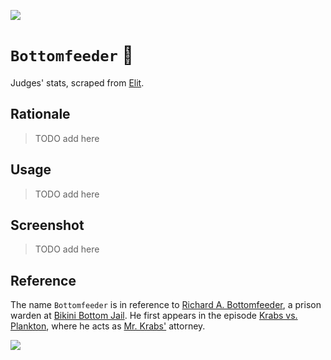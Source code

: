 [![](https://img.shields.io/badge/bottomfeeder_1.0-build-orange)](https://github.com/gongahkia/bottomfeeder/releases/tag/1.0)

# `Bottomfeeder` 💼

Judges' stats, scraped from [Elit](https://www.elitigation.sg/_layouts/IELS/HomePage/Pages/Home.aspx).

## Rationale

> TODO add here

## Usage

> TODO add here

## Screenshot

> TODO add here

## Reference

The name `Bottomfeeder` is in reference to [Richard A. Bottomfeeder](https://spongebob.fandom.com/wiki/Richard_A._Bottomfeeder), a prison warden at [Bikini Bottom Jail](https://spongebob.fandom.com/wiki/Bikini_Bottom_Jail).
He first appears in the episode [Krabs vs. Plankton](https://spongebob.fandom.com/wiki/Krabs_vs._Plankton), where he acts as [Mr. Krabs'](https://spongebob.fandom.com/wiki/Eugene_H._Krabs) attorney.

![](https://static.wikia.nocookie.net/spongebob/images/a/a7/Richard_A._Bottomfeeder_model_pose.png/revision/latest?cb=20221019041959)
